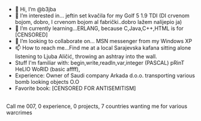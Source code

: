 - 👋 Hi, I’m @b3jba
- 👀 I’m interested in... jeftin set kvačila for my Golf 5 1.9 TDI (DI crvenom bojom, dobro, I crvenom bojom al fabrički..dobro lažem nalijepio ja)
- 🌱 I’m currently learning...ERLANG, because C,Java,C++,HTML is for [CENSORED]
- 💞️ I’m looking to collaborate on... MSN messenger from my Windows XP
- 📫 How to reach me...Find me at a local Sarajevska kafana sitting alone listening to Ljuba Aličić, throwing an ashtray into the wall.
-  Stuff I'm familiar with: begin,write,readln,var,integer (PASCAL) pRinT HeLlO WoRlD (basic affff), 
- Experience: Owner of Saudi company Arkada d.o.o. transporting various bomb looking objects     O.O  
- Favorite book: [CENSORED FOR ANTISEMITISM]
<br>
Call me 007, 0 experience, 0 projects, 7 countries wanting me for various warcrimes

<!---
b3jba/b3jba is a ✨ special ✨ repository because its `README.md` (this file) appears on your GitHub profile.
You can click the Preview link to take a look at your changes.
--->
